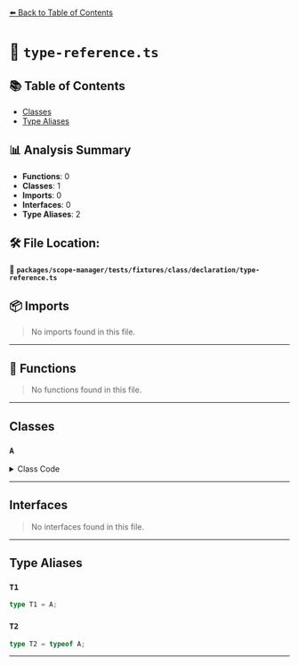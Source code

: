 [⬅️ Back to Table of Contents](../../../../../../index.md)

# 📄 `type-reference.ts`

## 📚 Table of Contents

- [Classes](#classes)
- [Type Aliases](#type-aliases)

## 📊 Analysis Summary

- **Functions**: 0
- **Classes**: 1
- **Imports**: 0
- **Interfaces**: 0
- **Type Aliases**: 2

## 🛠️ File Location:
📂 **`packages/scope-manager/tests/fixtures/class/declaration/type-reference.ts`**

## 📦 Imports

> No imports found in this file.


---

## 🔧 Functions

> No functions found in this file.


---

## Classes

### `A`

<details><summary>Class Code</summary>

```ts
class A {}
```
</details>


---

## Interfaces

> No interfaces found in this file.


---

## Type Aliases

### `T1`

```ts
type T1 = A;
```

### `T2`

```ts
type T2 = typeof A;
```


---